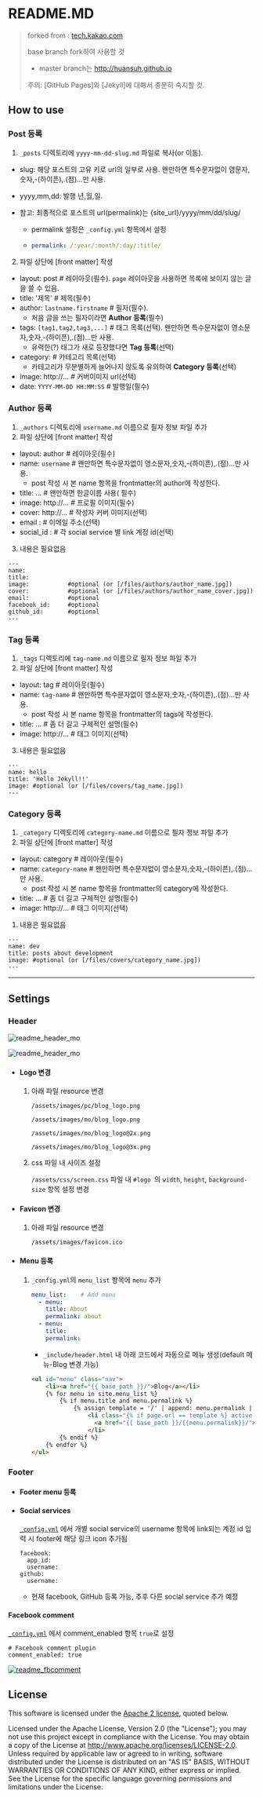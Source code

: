 # README.MD

> forked from : [tech.kakao.com](https://github.com/kakao/kakao.github.io)
>
> base branch fork하여 사용할 것
>
> * master branch는 <http://huansuh.github.io> 
>
> 주의: [GitHub Pages]와 [Jekyll]에 대해서 충분히 숙지할 것.





## How to use

### Post 등록

1. `_posts` 디렉토리에 `yyyy-mm-dd-slug.md` 파일로 복사(or 이동).
 - slug: 해당 포스트의 고유 키로 url의 일부로 사용. 왠만하면 특수문자없이 영문자,숫자,-(하이픈),.(점)...만 사용.

 - yyyy,mm,dd: 발행 년,월,일.

 - 참고: 최종적으로 포스트의 url(permalink)는 {site_url}/yyyy/mm/dd/slug/

   * permalink 설정은 `_config.yml` 항목에서 설정

   * ```yaml
     permalink: /:year/:month/:day/:title/
     ```
2. 파일 상단에 [front matter] 작성
 - layout: post # 레이아웃(필수). `page` 레이아웃을 사용하면 목록에 보이지 않는 글을 쓸 수 있음.
 - title: '제목' # 제목(필수)
 - author: `lastname.firstname` # 필자(필수).
   * 처음 글을 쓰는 필자이라면 **Author 등록**(필수)
 - tags: `[tag1,tag2,tag3,...]` # 태그 목록(선택). 왠만하면 특수문자없이 영소문자,숫자,-(하이픈),.(점)...만 사용.
    - 유력한(?) 태그가 새로 등장했다면 **Tag 등록**(선택)
- category: # 카테고리 목록(선택)
    - 카테고리가 무분별하게 늘어나지 않도록 유의하여 **Category 등록**(선택)
 - image: http://... # 커버이미지 url(선택)
 - date: `YYYY-MM-DD HH:MM:SS` # 발행일(필수)



### Author 등록

1. `_authors` 디렉토리에 `username.md` 이름으로 필자 정보 파일 추가
2. 파일 상단에 [front matter] 작성
 - layout: author # 레이아웃(필수)
 - name: `username` # 왠만하면 특수문자없이 영소문자,숫자,-(하이픈),.(점)...만 사용.
    - post 작성 시 본 name 항목을 frontmatter의 author에 작성한다.
 - title: ... # 왠만하면 한글이름 사용( 필수)
 - image: http://... # 프로필 이미지(필수)
 - cover: http://... # 작성자 커버 이미지(선택)
 - email : # 이메일 주소(선택)
 - social_id : # 각 social service 별 link 계정 id(선택)
3. 내용은 필요없음

```
---
name: 
title: 		     
image: 		     #optional (or [/files/authors/author_name.jpg])
cover: 		     #optional (or [/files/authors/author_name_cover.jpg])
email: 		     #optional
facebook_id:	 #optional
github_id:     	 #optional
---
```



### Tag 등록

1. `_tags` 디렉토리에 `tag-name.md` 이름으로 필자 정보 파일 추가
2. 파일 상단에 [front matter] 작성

* layout: tag # 레이아웃(필수)
* name: `tag-name` # 왠만하면 특수문자없이 영소문자,숫자,-(하이픈),.(점)...만 사용.
  * post 작성 시 본 name 항목을 frontmatter의 tags에 작성한다.
* title: ... # 좀 더 길고 구체적인 설명(필수)
* image: http://... # 태그 이미지(선택)

3. 내용은 필요없음

```
---
name: hello
title: 'Hello Jekyll!!'
image: #optional (or [/files/covers/tag_name.jpg])
---
```



### Category 등록

1. `_category` 디렉토리에 `category-name.md` 이름으로 필자 정보 파일 추가
2. 파일 상단에 [front matter] 작성

- layout: category # 레이아웃(필수)
- name: `category-name` # 왠만하면 특수문자없이 영소문자,숫자,-(하이픈),.(점)...만 사용.
  - post 작성 시 본 name 항목을 frontmatter의 category에 작성한다.
- title: ... # 좀 더 길고 구체적인 설명(필수)
- image: http://... # 태그 이미지(선택)

1. 내용은 필요없음

```
---
name: dev
title: posts about development
image: #optional (or [/files/covers/category_name.jpg])
---
```





---





## Settings

### Header

![readme_header_mo](/files/readme/readme_header.png)

![readme_header_mo](/files/readme/readme_header_mo.png)



* #### Logo 변경

  1. 아래 파일 resource 변경

     `/assets/images/pc/blog_logo.png`

     `/assets/images/mo/blog_logo.png`

     `/assets/images/mo/blog_logo@2x.png`

     `/assets/images/mo/blog_logo@3x.png`

  2. css 파일 내 사이즈 설정

     `/assets/css/screen.css` 파일 내 `#logo `의 `width`, `height`, `background-size` 항목 설정 변경

     

* #### Favicon 변경

  1. 아래 파일 resource 변경

     `/assets/images/favicon.ico`

     

* #### Menu 등록

  1. `_config.yml`의 `menu_list` 항목에 `menu` 추가

     ```yaml
     menu_list:    # Add menu
       - menu:
         title: About
         permalink: about
       - menu:
         title: 
         permalink: 
     ```

     * `_include/header.html` 내 아래 코드에서 자동으로 메뉴 생성(default 메뉴-Blog 변경 가능)

     ```html
     <ul id="menu" class="nav">
         <li><a href="{{ base_path }}/">Blog</a></li>
         {% for menu in site.menu_list %}
             {% if menu.title and menu.permalink %}
                 {% assign template = '/' | append: menu.permalink | append: '/' %}
                     <li class="{% if page.url == template %} active {% endif %}">
                       <a href="{{ base_path }}/{{menu.permalink}}/">{{menu.title}}</a>
                     </li>
             {% endif %}
         {% endfor %}
     </ul>
     ```



### Footer

- #### Footer menu 등록

- #### Social services

  [`_config.yml`](https://github.com/HuanSuh/huansuh.github.io/blob/ab65270e3cb01632926d995007f11031f367a8b0/_config.yml) 에서 개별 social service의 username 항목에 link되는 계정 id 입력 시 footer에 해당 링크 icon 추가됨

  ```
  facebook:
    app_id:
    username:
  github:
    username:
  ```

  - 현재 facebook, GitHub 등록 가능, 추후 다른 social service 추가 예정

#### Facebook comment

[`_config.yml`](https://github.com/HuanSuh/huansuh.github.io/blob/ab65270e3cb01632926d995007f11031f367a8b0/_config.yml) 에서 comment_enabled 항목 `true`로 설정

```
# Facebook comment plugin
comment_enabled: true
```

[![readme_fbcomment](https://github.com/HuanSuh/huansuh.github.io/raw/ab65270e3cb01632926d995007f11031f367a8b0/files/readme/readme_fbcomment.png)](https://github.com/HuanSuh/huansuh.github.io/blob/ab65270e3cb01632926d995007f11031f367a8b0/files/readme/readme_fbcomment.png)



## License

This software is licensed under the [Apache 2 license](https://github.com/HuanSuh/huansuh.github.io/blob/ab65270e3cb01632926d995007f11031f367a8b0/LICENSE.txt), quoted below.

Licensed under the Apache License, Version 2.0 (the "License"); you may not use this project except in compliance with the License. You may obtain a copy of the License at <http://www.apache.org/licenses/LICENSE-2.0>. Unless required by applicable law or agreed to in writing, software distributed under the License is distributed on an "AS IS" BASIS, WITHOUT WARRANTIES OR CONDITIONS OF ANY KIND, either express or implied. See the License for the specific language governing permissions and limitations under the License.